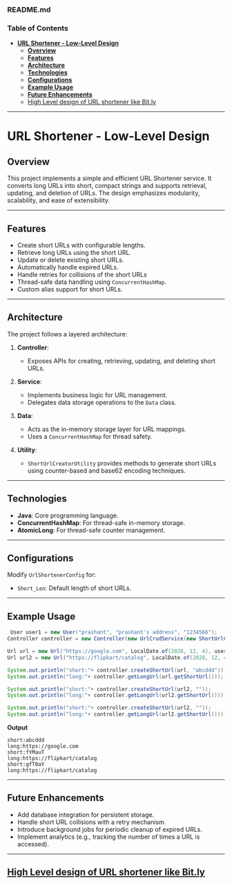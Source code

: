 ### **README.md**
### **Table of Contents**

- [**URL Shortener - Low-Level Design**](#url-shortener---low-level-design)
  - [**Overview**](#overview)
  - [**Features**](#features)
  - [**Architecture**](#architecture)
  - [**Technologies**](#technologies)
  - [**Configurations**](#configurations)
  - [**Example Usage**](#example-usage)
  - [**Future Enhancements**](#future-enhancements)
  - [High Level design of URL shortener like Bit.ly](#high-level-design-of-url-shortener-like-bitly)

---
# **URL Shortener - Low-Level Design**

## **Overview**
This project implements a simple and efficient URL Shortener service. It converts long URLs into short, compact strings and supports retrieval, updating, and deletion of URLs. The design emphasizes modularity, scalability, and ease of extensibility.

---

## **Features**
- Create short URLs with configurable lengths.
- Retrieve long URLs using the short URL.
- Update or delete existing short URLs.
- Automatically handle expired URLs.
- Handle retries for collisions of the short URLs
- Thread-safe data handling using `ConcurrentHashMap`.
- Custom alias support for short URLs.

---

## **Architecture**
The project follows a layered architecture:
1. **Controller**:
   - Exposes APIs for creating, retrieving, updating, and deleting short URLs.

2. **Service**:
   - Implements business logic for URL management.
   - Delegates data storage operations to the `Data` class.

3. **Data**:
   - Acts as the in-memory storage layer for URL mappings.
   - Uses a `ConcurrentHashMap` for thread safety.

4. **Utility**:
   - `ShortUrlCreatorUtility` provides methods to generate short URLs using counter-based and base62 encoding techniques.

---

## **Technologies**
- **Java**: Core programming language.
- **ConcurrentHashMap**: For thread-safe in-memory storage.
- **AtomicLong**: For thread-safe counter management.

---

## **Configurations**
Modify `UrlShortenerConfig` for:
- `Short_Len`: Default length of short URLs.

---

## **Example Usage**
```java
 User user1 = new User("prashant", "prashant's address", "1234566");
Controller controller = new Controller(new UrlCrudService(new ShortUrlCreatorUtility(), new Data()));

Url url = new Url("https://google.com", LocalDate.of(2028, 12, 4), user1);
Url url2 = new Url("https://flipkart/catalog", LocalDate.of(2028, 12, 4), user1);

System.out.println("short:"+ controller.createShortUrl(url, "abcddd"));
System.out.println("long:"+ controller.getLongUrl(url.getShortUrl()));

System.out.println("short:"+ controller.createShortUrl(url2, ""));
System.out.println("long:"+ controller.getLongUrl(url2.getShortUrl()));

System.out.println("short:"+ controller.createShortUrl(url2, ""));
System.out.println("long:"+ controller.getLongUrl(url2.getShortUrl()));
```
**Output**

```
short:abcddd
long:https://google.com
short:fYMauT
long:https://flipkart/catalog
short:gfT0aY
long:https://flipkart/catalog
```
---

## **Future Enhancements**
- Add database integration for persistent storage.
- Handle short URL collisions with a retry mechanism.
- Introduce background jobs for periodic cleanup of expired URLs.
- Implement analytics (e.g., tracking the number of times a URL is accessed).

---

## [High Level design of URL shortener like Bit.ly](https://github.com/prashantRmishra/System-design/blob/main/url-shrtener/readme.md)